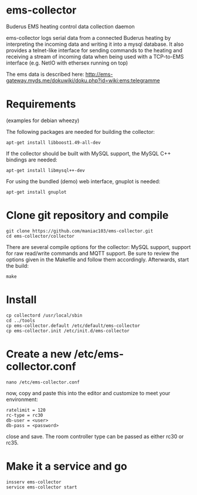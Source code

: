 ems-collector
=============

Buderus EMS heating control data collection daemon

ems-collector logs serial data from a connected Buderus heating
by interpreting the incoming data and writing it into a mysql database. It
also provides a telnet-like interface for sending commands to the heating
and receiving a stream of incoming data when being used with a TCP-to-EMS
interface (e.g. NetIO with ethersex running on top)

The ems data is described here:
http://ems-gateway.myds.me/dokuwiki/doku.php?id=wiki:ems:telegramme

Requirements
============
(examples for debian wheezy)

The following packages are needed for building the collector:
```
apt-get install libboost1.49-all-dev
```

If the collector should be built with MySQL support, the MySQL C++
bindings are needed:
```
apt-get install libmysql++-dev
```

For using the bundled (demo) web interface, gnuplot is needed:
```
apt-get install gnuplot
```

Clone git repository and compile
================================
```
git clone https://github.com/maniac103/ems-collector.git
cd ems-collector/collector
```

There are several compile options for the collector: MySQL support,
support for raw read/write commands and MQTT support. Be sure to review
the options given in the Makefile and follow them accordingly. Afterwards,
start the build:
```
make
```

Install
=======
```
cp collectord /usr/local/sbin
cd ../tools
cp ems-collector.default /etc/default/ems-collector
cp ems-collector.init /etc/init.d/ems-collector
```

Create a new /etc/ems-collector.conf
====================================
```
nano /etc/ems-collector.conf
```

now, copy and paste this into the editor and customize to meet your environment:
```
ratelimit = 120
rc-type = rc30
db-user = <user>
db-pass = <password>
```
close and save. The room controller type can be passed as either rc30 or rc35.

Make it a service and go
========================
```
insserv ems-collector
service ems-collector start
```
